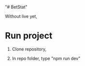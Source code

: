"# BetStat" 

Without live yet,

# Run project

1. Clone repository,

2. In repo folder, type "npm run dev"